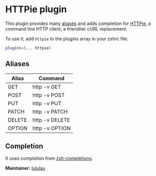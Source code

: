 # HTTPie plugin

This plugin provides many [aliases](#aliases) and adds completion for [HTTPie](https://httpie.org), a command line HTTP client, a friendlier cURL replacement.

To use it, add `httpie` to the plugins array in your zshrc file:

```zsh
plugins=(... httpie)
```
## Aliases

| Alias | Command |
|-------|---------|
| GET | http -v GET |
| POST | http -v POST |
| PUT | http -v PUT |
| PATCH | http -v PATCH |
| DELETE | http -v DELETE |
| OPTION | http -v OPTION |


## Completion

It uses completion from [zsh-completions](https://github.com/zsh-users/zsh-completions).

**Maintainer:** [lululau](https://github.com/lululau)
